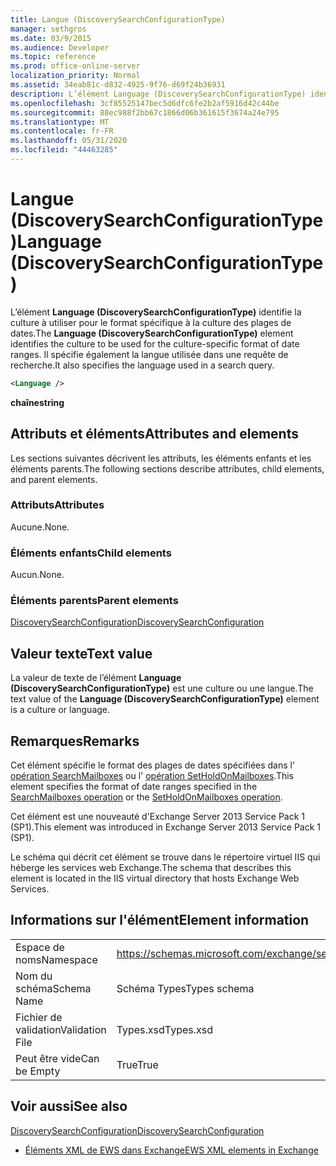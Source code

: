 ```yaml
---
title: Langue (DiscoverySearchConfigurationType)
manager: sethgros
ms.date: 03/9/2015
ms.audience: Developer
ms.topic: reference
ms.prod: office-online-server
localization_priority: Normal
ms.assetid: 34eab81c-d832-4925-9f76-d69f24b36931
description: L’élément Language (DiscoverySearchConfigurationType) identifie la culture à utiliser pour le format spécifique à la culture des plages de dates. Il spécifie également la langue utilisée dans une requête de recherche.
ms.openlocfilehash: 3cf85525147bec5d6dfc6fe2b2af5916d42c44be
ms.sourcegitcommit: 88ec988f2bb67c1866d06b361615f3674a24e795
ms.translationtype: MT
ms.contentlocale: fr-FR
ms.lasthandoff: 05/31/2020
ms.locfileid: "44463285"
---
```

# <a name="language-discoverysearchconfigurationtype"></a><span data-ttu-id="47b2c-104">Langue (DiscoverySearchConfigurationType)</span><span class="sxs-lookup"><span data-stu-id="47b2c-104">Language (DiscoverySearchConfigurationType)</span></span>

<span data-ttu-id="47b2c-105">L’élément **Language (DiscoverySearchConfigurationType)** identifie la culture à utiliser pour le format spécifique à la culture des plages de dates.</span><span class="sxs-lookup"><span data-stu-id="47b2c-105">The **Language (DiscoverySearchConfigurationType)** element identifies the culture to be used for the culture-specific format of date ranges.</span></span> <span data-ttu-id="47b2c-106">Il spécifie également la langue utilisée dans une requête de recherche.</span><span class="sxs-lookup"><span data-stu-id="47b2c-106">It also specifies the language used in a search query.</span></span> 
  
```XML
<Language />
```

 <span data-ttu-id="47b2c-107">**chaîne**</span><span class="sxs-lookup"><span data-stu-id="47b2c-107">**string**</span></span>
## <a name="attributes-and-elements"></a><span data-ttu-id="47b2c-108">Attributs et éléments</span><span class="sxs-lookup"><span data-stu-id="47b2c-108">Attributes and elements</span></span>

<span data-ttu-id="47b2c-109">Les sections suivantes décrivent les attributs, les éléments enfants et les éléments parents.</span><span class="sxs-lookup"><span data-stu-id="47b2c-109">The following sections describe attributes, child elements, and parent elements.</span></span>
  
### <a name="attributes"></a><span data-ttu-id="47b2c-110">Attributs</span><span class="sxs-lookup"><span data-stu-id="47b2c-110">Attributes</span></span>

<span data-ttu-id="47b2c-111">Aucune.</span><span class="sxs-lookup"><span data-stu-id="47b2c-111">None.</span></span>
  
### <a name="child-elements"></a><span data-ttu-id="47b2c-112">Éléments enfants</span><span class="sxs-lookup"><span data-stu-id="47b2c-112">Child elements</span></span>

<span data-ttu-id="47b2c-113">Aucun.</span><span class="sxs-lookup"><span data-stu-id="47b2c-113">None.</span></span>
  
### <a name="parent-elements"></a><span data-ttu-id="47b2c-114">Éléments parents</span><span class="sxs-lookup"><span data-stu-id="47b2c-114">Parent elements</span></span>

[<span data-ttu-id="47b2c-115">DiscoverySearchConfiguration</span><span class="sxs-lookup"><span data-stu-id="47b2c-115">DiscoverySearchConfiguration</span></span>](discoverysearchconfiguration.md)
  
## <a name="text-value"></a><span data-ttu-id="47b2c-116">Valeur texte</span><span class="sxs-lookup"><span data-stu-id="47b2c-116">Text value</span></span>

<span data-ttu-id="47b2c-117">La valeur de texte de l’élément **Language (DiscoverySearchConfigurationType)** est une culture ou une langue.</span><span class="sxs-lookup"><span data-stu-id="47b2c-117">The text value of the **Language (DiscoverySearchConfigurationType)** element is a culture or language.</span></span> 
  
## <a name="remarks"></a><span data-ttu-id="47b2c-118">Remarques</span><span class="sxs-lookup"><span data-stu-id="47b2c-118">Remarks</span></span>

<span data-ttu-id="47b2c-119">Cet élément spécifie le format des plages de dates spécifiées dans l' [opération SearchMailboxes](searchmailboxes-operation.md) ou l' [opération SetHoldOnMailboxes](setholdonmailboxes-operation.md).</span><span class="sxs-lookup"><span data-stu-id="47b2c-119">This element specifies the format of date ranges specified in the [SearchMailboxes operation](searchmailboxes-operation.md) or the [SetHoldOnMailboxes operation](setholdonmailboxes-operation.md).</span></span>
  
<span data-ttu-id="47b2c-120">Cet élément est une nouveauté d'Exchange Server 2013 Service Pack 1 (SP1).</span><span class="sxs-lookup"><span data-stu-id="47b2c-120">This element was introduced in Exchange Server 2013 Service Pack 1 (SP1).</span></span>
  
<span data-ttu-id="47b2c-121">Le schéma qui décrit cet élément se trouve dans le répertoire virtuel IIS qui héberge les services web Exchange.</span><span class="sxs-lookup"><span data-stu-id="47b2c-121">The schema that describes this element is located in the IIS virtual directory that hosts Exchange Web Services.</span></span>
  
## <a name="element-information"></a><span data-ttu-id="47b2c-122">Informations sur l'élément</span><span class="sxs-lookup"><span data-stu-id="47b2c-122">Element information</span></span>

|||
|:-----|:-----|
|<span data-ttu-id="47b2c-123">Espace de noms</span><span class="sxs-lookup"><span data-stu-id="47b2c-123">Namespace</span></span>  <br/> |https://schemas.microsoft.com/exchange/services/2006/types  <br/> |
|<span data-ttu-id="47b2c-124">Nom du schéma</span><span class="sxs-lookup"><span data-stu-id="47b2c-124">Schema Name</span></span>  <br/> |<span data-ttu-id="47b2c-125">Schéma Types</span><span class="sxs-lookup"><span data-stu-id="47b2c-125">Types schema</span></span>  <br/> |
|<span data-ttu-id="47b2c-126">Fichier de validation</span><span class="sxs-lookup"><span data-stu-id="47b2c-126">Validation File</span></span>  <br/> |<span data-ttu-id="47b2c-127">Types.xsd</span><span class="sxs-lookup"><span data-stu-id="47b2c-127">Types.xsd</span></span>  <br/> |
|<span data-ttu-id="47b2c-128">Peut être vide</span><span class="sxs-lookup"><span data-stu-id="47b2c-128">Can be Empty</span></span>  <br/> |<span data-ttu-id="47b2c-129">True</span><span class="sxs-lookup"><span data-stu-id="47b2c-129">True</span></span>  <br/> |
   
## <a name="see-also"></a><span data-ttu-id="47b2c-130">Voir aussi</span><span class="sxs-lookup"><span data-stu-id="47b2c-130">See also</span></span>



[<span data-ttu-id="47b2c-131">DiscoverySearchConfiguration</span><span class="sxs-lookup"><span data-stu-id="47b2c-131">DiscoverySearchConfiguration</span></span>](discoverysearchconfiguration.md)


- [<span data-ttu-id="47b2c-132">Éléments XML de EWS dans Exchange</span><span class="sxs-lookup"><span data-stu-id="47b2c-132">EWS XML elements in Exchange</span></span>](ews-xml-elements-in-exchange.md)


